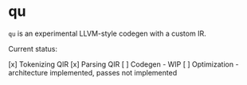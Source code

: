 # qu

`qu` is an experimental LLVM-style codegen with a custom IR.

Current status:

[x] Tokenizing QIR
[x] Parsing QIR
[ ] Codegen - WIP
[ ] Optimization - architecture implemented, passes not implemented
